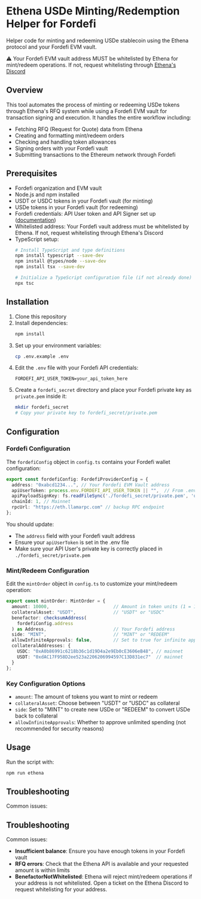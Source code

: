 # Ethena USDe Minting/Redemption Helper for Fordefi

Helper code for minting and redeeming USDe stablecoin using the Ethena protocol and your Fordefi EVM vault.

⚠️ Your Fordefi EVM vault address MUST be whitelisted by Ethena for mint/redeem operations. If not, request whitelisting through [Ethena's Discord](https://docs.ethena.fi/)

## Overview

This tool automates the process of minting or redeeming USDe tokens through Ethena's RFQ system while using a Fordefi EVM vault for transaction signing and execution. It handles the entire workflow including:

- Fetching RFQ (Request for Quote) data from Ethena
- Creating and formatting mint/redeem orders
- Checking and handling token allowances
- Signing orders with your Fordefi vault
- Submitting transactions to the Ethereum network through Fordefi

## Prerequisites

- Fordefi organization and EVM vault
- Node.js and npm installed
- USDT or USDC tokens in your Fordefi vault (for minting)
- USDe tokens in your Fordefi vault (for redeeming)
- Fordefi credentials: API User token and API Signer set up ([documentation](https://docs.fordefi.com/developers/program-overview))
- Whitelisted address: Your Fordefi vault address must be whitelisted by Ethena. If not, request whitelisting through Ethena's Discord
- TypeScript setup:
  ```bash
  # Install TypeScript and type definitions
  npm install typescript --save-dev
  npm install @types/node --save-dev
  npm install tsx --save-dev
  
  # Initialize a TypeScript configuration file (if not already done)
  npx tsc

## Installation

1. Clone this repository
2. Install dependencies:
   ```bash
   npm install
   ```
3. Set up your environment variables:
   ```bash
   cp .env.example .env
   ```
4. Edit the `.env` file with your Fordefi API credentials:
   ```
   FORDEFI_API_USER_TOKEN=your_api_token_here
   ```
5. Create a `fordefi_secret` directory and place your Fordefi private key as `private.pem` inside it:
   ```bash
   mkdir fordefi_secret
   # Copy your private key to fordefi_secret/private.pem
   ```

## Configuration

### Fordefi Configuration

The `fordefiConfig` object in `config.ts` contains your Fordefi wallet configuration:

```typescript
export const fordefiConfig: FordefiProviderConfig = {
  address: "0xabcd1234...", // Your Fordefi EVM Vault address
  apiUserToken: process.env.FORDEFI_API_USER_TOKEN || "",  // From .env file
  apiPayloadSignKey: fs.readFileSync('./fordefi_secret/private.pem', 'utf8'), // Your private key
  chainId: 1, // Mainnet
  rpcUrl: "https://eth.llamarpc.com" // backup RPC endpoint
};
```

You should update:
- The `address` field with your Fordefi vault address
- Ensure your `apiUserToken` is set in the .env file
- Make sure your API User's private key is correctly placed in `./fordefi_secret/private.pem`

### Mint/Redeem Configuration

Edit the `mintOrder` object in `config.ts` to customize your mint/redeem operation:

```typescript
export const mintOrder: MintOrder = {
  amount: 10000,                        // Amount in token units (1 = 1 USDC/USDT)
  collateralAsset: "USDT",              // "USDT" or "USDC"
  benefactor: checksumAddress(
    fordefiConfig.address
  ) as Address,                         // Your Fordefi address
  side: "MINT",                         // "MINT" or "REDEEM"
  allowInfiniteApprovals: false,        // Set to true for infinite approvals
  collateralAddresses: {
    USDC: "0xA0b86991c6218b36c1d19D4a2e9Eb0cE3606eB48", // mainnet
    USDT: "0xdAC17F958D2ee523a2206206994597C13D831ec7"  // mainnet
  }
};
```

### Key Configuration Options

- `amount`: The amount of tokens you want to mint or redeem
- `collateralAsset`: Choose between "USDT" or "USDC" as collateral
- `side`: Set to "MINT" to create new USDe or "REDEEM" to convert USDe back to collateral
- `allowInfiniteApprovals`: Whether to approve unlimited spending (not recommended for security reasons)

## Usage

Run the script with:

```bash
npm run ethena
```

## Troubleshooting

Common issues:
## Troubleshooting

Common issues:
- **Insufficient balance**: Ensure you have enough tokens in your Fordefi vault
- **RFQ errors**: Check that the Ethena API is available and your requested amount is within limits
- **BenefactorNotWhitelisted**: Ethena will reject mint/redeem operations if your address is not whitelisted. Open a ticket on the Ethena Discord to request whitelisting for your address.
